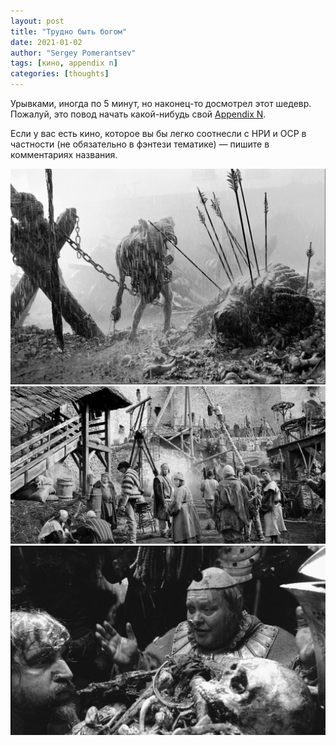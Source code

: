 ```yaml
---
layout: post
title: "Трудно быть богом"
date: 2021-01-02
author: "Sergey Pomerantsev"
tags: [кино, appendix n]
categories: [thoughts]
---
```


Урывками, иногда по 5 минут, но наконец-то досмотрел этот шедевр. Пожалуй, это повод начать какой-нибудь свой [Appendix N](/posts/N/).

Если у вас есть кино, которое вы бы легко соотнесли с НРИ и ОСР в частности (не обязательно в фэнтези тематике) — пишите в комментариях названия.

![](/assets/images/trudno_1.jpg)
![](/assets/images/trudno_2.jpg)
![](/assets/images/trudno_3.jpg)
